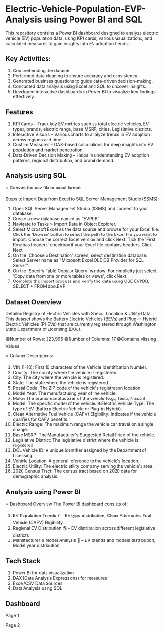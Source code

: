 # Electric-Vehicle-Population-EVP-Analysis using Power BI and SQL 
This repository contains a Power BI dashboard designed to analyze electric vehicle (EV) population data, using KPI cards, various visualizations, and calculated measures to gain insights into EV adoption trends.

## Key Activities: 
1.	Comprehending the dataset.
2.	Performed data cleaning to ensure accuracy and consistency.
3.	Generated business questions to guide data-driven decision-making.
4.	Conducted data analysis using Excel and SQL to uncover insights.
5.	Developed interactive dashboards in Power BI to visualize key findings effectively.

## Features
1.	KPI Cards – Track key EV metrics such as total electric vehicles, EV types, brands, electric range, base MSRP, cities, Legislative districts. 
2.	Interactive Visuals – Various charts to analyze trends in EV adoption across regions and time.
3.	Custom Measures – DAX-based calculations for deep insights into EV population and market penetration.
4.	Data-Driven Decision Making – Helps in understanding EV adoption patterns, regional distribution, and brand demand.


## Analysis using SQL 
⭐ Convert the csv file to excel format 

Steps to Import Data from Excel to SQL Server Management Studio (SSMS):

1.	Open SQL Server Management Studio (SSMS) and connect to your database.
2.	Create a new database named as “EVPDB”
3.	Navigate to Tasks > Import Data in Object Explorer.
4.	Select Microsoft Excel as the data source and browse for your Excel file. Click the 'Browse' button to select the path to the Excel file you want to import. Choose the correct Excel version and click Next. Tick the 'First Row has headers' checkbox if your Excel file contains headers. Click Next.
5.	On the 'Choose a Destination' screen, select destination database: Select Server name as "Microsoft Excel OLE DB Provider for SQL Server".
6.	On the 'Specify Table Copy or Query' window: For simplicity just select 'Copy data from one or more tables or views', click Next.
7.	Complete the import process and verify the data using 
   USE EVPDB; 
   SELECT * FROM dbo.EVP

## Dataset Overview
Detailed Registry of Electric Vehicles with Specs, Location & Utility Data
This dataset shows the Battery Electric Vehicles (BEVs) and Plug-in Hybrid Electric Vehicles (PHEVs) that are currently registered through Washington State Department of Licensing (DOL).

🟢Number of Rows: 223,995
🟢Number of Columns: 17
🟢Contains Missing Values

⭐ Column Descriptions:
1.	VIN (1-10): First 10 characters of the Vehicle Identification Number.
2.	County: The county where the vehicle is registered.
3.	City: The city where the vehicle is registered.
4.	State: The state where the vehicle is registered.
5.	Postal Code: The ZIP code of the vehicle's registration location.
6.	Model Year: The manufacturing year of the vehicle.
7.	Make: The brand/manufacturer of the vehicle (e.g., Tesla, Nissan).
8.	Model: The specific model of the vehicle.
9.Electric Vehicle Type: The type of EV (Battery Electric Vehicle or Plug-in Hybrid).
10.	Clean Alternative Fuel Vehicle (CAFV) Eligibility: Indicates if the vehicle qualifies for CAFV benefits.
11.	Electric Range: The maximum range the vehicle can travel on a single charge.
12.	Base MSRP: The Manufacturer's Suggested Retail Price of the vehicle.
13.	Legislative District: The legislative district where the vehicle is registered.
14.	DOL Vehicle ID: A unique identifier assigned by the Department of Licensing.
15.	Vehicle Location: A general reference to the vehicle's location.
16.	Electric Utility: The electric utility company serving the vehicle's area.
17.	2020 Census Tract: The census tract based on 2020 data for demographic analysis.


## Analysis using Power BI 
⭐ Dashboard Overview
The Power BI dashboard consists of:
1.	EV Population Trends ⚡ – EV type distribution, Clean Alternative Fuel Vehicle (CAFV) Eligibility 
2.	Regional EV Distribution 🌎 – EV distribution across different legislative districts
3.	Manufacturer & Model Analysis 🚗 – EV brands and models distribution, Model year distribution
   
## Tech Stack
1.	Power BI for data visualization
2.	DAX (Data Analysis Expressions) for measures
3.	Excel/CSV Data Sources
4.	Data Analysis using SQL 

## Dashboard 
Page 1

Page 2


